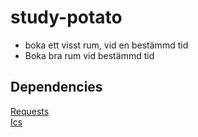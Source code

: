 # study-potato

- boka ett visst rum, vid en bestämmd tid
- Boka bra rum vid bestämmd tid

## Dependencies
[Requests](https://pypi.org/project/requests/)  
[Ics](https://pypi.org/project/ics/)
